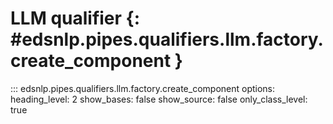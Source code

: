 # LLM qualifier {: #edsnlp.pipes.qualifiers.llm.factory.create_component }

::: edsnlp.pipes.qualifiers.llm.factory.create_component
    options:
        heading_level: 2
        show_bases: false
        show_source: false
        only_class_level: true
